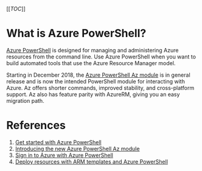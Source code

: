 [[_TOC_]]

# What is Azure PowerShell?

[Azure PowerShell](https://docs.microsoft.com/en-us/powershell/azure/get-started-azureps?view=azps-4.4.0) is designed for managing and administering Azure resources from the command line. Use Azure PowerShell when you want to build automated tools that use the Azure Resource Manager model. 

Starting in December 2018, the [Azure PowerShell Az module](https://docs.microsoft.com/en-us/powershell/azure/new-azureps-module-az) is in general release and is now the intended PowerShell module for interacting with Azure. Az offers shorter commands, improved stability, and cross-platform support. Az also has feature parity with AzureRM, giving you an easy migration path.

# References

1. [Get started with Azure PowerShell](https://docs.microsoft.com/en-us/powershell/azure/get-started-azureps?view=azps-4.4.0)
2. [Introducing the new Azure PowerShell Az module](https://docs.microsoft.com/en-us/powershell/azure/new-azureps-module-az)
3. [Sign in to Azure with Azure PowerShell](https://docs.microsoft.com/en-us/powershell/azure/authenticate-azureps?view=azps-4.4.0)
4. [Deploy resources with ARM templates and Azure PowerShell](https://docs.microsoft.com/en-us/azure/azure-resource-manager/templates/deploy-powershell?view=azps-4.4.0)